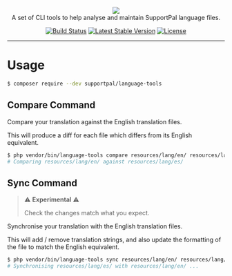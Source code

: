 <p align="center">
    <a href="https://www.supportpal.com" target="_blank"><img src="https://www.supportpal.com/assets/img/logo_blue_small.png" /></a>
    <br>
    A set of CLI tools to help analyse and maintain SupportPal language files.
</p>

<p align="center">
<a href="https://github.com/supportpal/language-tools/actions"><img src="https://img.shields.io/github/workflow/status/supportpal/language-tools/ci" alt="Build Status"></a>
<a href="https://packagist.org/packages/supportpal/language-tools"><img src="https://img.shields.io/packagist/v/supportpal/language-tools" alt="Latest Stable Version"></a>
<a href="https://packagist.org/packages/supportpal/language-tools"><img src="https://img.shields.io/packagist/l/supportpal/language-tools" alt="License"></a>
</p>

----

# Usage

```bash
$ composer require --dev supportpal/language-tools
```

## Compare Command

Compare your translation against the English translation files.

This will produce a diff for each file which differs from its English equivalent.

```bash 
$ php vendor/bin/language-tools compare resources/lang/en/ resources/lang/es/
# Comparing resources/lang/en/ against resources/lang/es/

```

## Sync Command

> :warning: **Experimental** :warning:
>
> Check the changes match what you expect.

Synchronise your translation with the English translation files.

This will add / remove translation strings, and also update the formatting of the file
to match the English equivalent.

```bash
$ php vendor/bin/language-tools sync resources/lang/en/ resources/lang/es/
# Synchronising resources/lang/es/ with resources/lang/en/ ...

```
